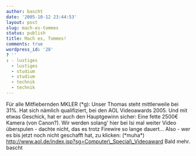 ```yaml
---
author: bascht
date: '2005-10-12 23:44:53'
layout: post
slug: mach-es-tommes
status: publish
title: Mach es, Tommes!
comments: true
wordpress_id: '28'
? ''
: - lustiges
  - lustiges
  - studium
  - studium
  - technik
  - technik
---
```


Für alle Mitfiebernden MKLER (\*g): Unser Thomas steht mittlerweile
bei 31%. Hat sich nämlich qualifiziert, bei den AOL Videoawards
2005. Und mit etwas Geschick, hat er auch den Hauptgewinn sicher:
Eine fette 2500€ Kamera (von Canon?). Wir werden solang' hier bei
Isi mal weiter Video überspulen - dachte nicht, das es trotz
Firewire so lange dauert... Also - wer es bis jetzt noch nicht
geschafft hat, zu klicken: (\*muha\*)
http://www.aol.de/index.jsp?sg=Computer\_Special\_Videoaward Bald
mehr. bascht


